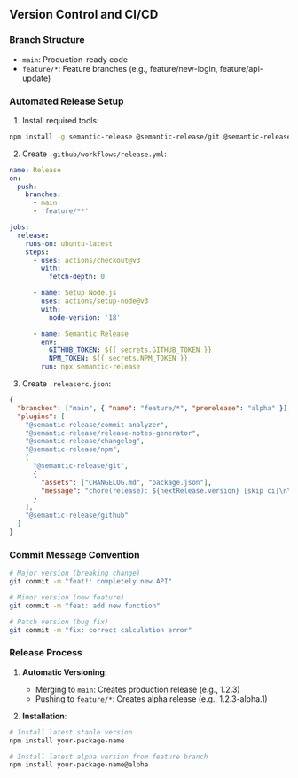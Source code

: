 ## Version Control and CI/CD

### Branch Structure

- `main`: Production-ready code
- `feature/*`: Feature branches (e.g., feature/new-login, feature/api-update)

### Automated Release Setup

1. Install required tools:

```bash
npm install -g semantic-release @semantic-release/git @semantic-release/changelog
```

2. Create `.github/workflows/release.yml`:

```yaml
name: Release
on:
  push:
    branches:
      - main
      - 'feature/**'

jobs:
  release:
    runs-on: ubuntu-latest
    steps:
      - uses: actions/checkout@v3
        with:
          fetch-depth: 0

      - name: Setup Node.js
        uses: actions/setup-node@v3
        with:
          node-version: '18'

      - name: Semantic Release
        env:
          GITHUB_TOKEN: ${{ secrets.GITHUB_TOKEN }}
          NPM_TOKEN: ${{ secrets.NPM_TOKEN }}
        run: npx semantic-release
```

3. Create `.releaserc.json`:

```json
{
  "branches": ["main", { "name": "feature/*", "prerelease": "alpha" }],
  "plugins": [
    "@semantic-release/commit-analyzer",
    "@semantic-release/release-notes-generator",
    "@semantic-release/changelog",
    "@semantic-release/npm",
    [
      "@semantic-release/git",
      {
        "assets": ["CHANGELOG.md", "package.json"],
        "message": "chore(release): ${nextRelease.version} [skip ci]\n\n${nextRelease.notes}"
      }
    ],
    "@semantic-release/github"
  ]
}
```

### Commit Message Convention

```bash
# Major version (breaking change)
git commit -m "feat!: completely new API"

# Minor version (new feature)
git commit -m "feat: add new function"

# Patch version (bug fix)
git commit -m "fix: correct calculation error"
```

### Release Process

1. **Automatic Versioning**:

   - Merging to `main`: Creates production release (e.g., 1.2.3)
   - Pushing to `feature/*`: Creates alpha release (e.g., 1.2.3-alpha.1)

2. **Installation**:

```bash
# Install latest stable version
npm install your-package-name

# Install latest alpha version from feature branch
npm install your-package-name@alpha
```
